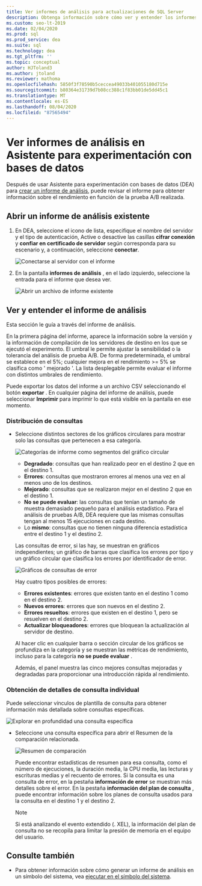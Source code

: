 ```yaml
---
title: Ver informes de análisis para actualizaciones de SQL Server
description: Obtenga información sobre cómo ver y entender los informes de análisis para obtener información sobre el rendimiento en Asistente para experimentación con bases de datos (DEA).
ms.custom: seo-lt-2019
ms.date: 02/04/2020
ms.prod: sql
ms.prod_service: dea
ms.suite: sql
ms.technology: dea
ms.tgt_pltfrm: ''
ms.topic: conceptual
author: HJToland3
ms.author: jtoland
ms.reviewer: mathoma
ms.openlocfilehash: 5850f3f78590b5ceccea49033b401055180d715e
ms.sourcegitcommit: b80364e31739d7b08cc388c1f83bb01de5dd45c1
ms.translationtype: MT
ms.contentlocale: es-ES
ms.lasthandoff: 08/04/2020
ms.locfileid: "87565494"
---
```

# <a name="view-analysis-reports-in-database-experimentation-assistant"></a>Ver informes de análisis en Asistente para experimentación con bases de datos

Después de usar Asistente para experimentación con bases de datos (DEA) para [crear un informe de análisis](database-experimentation-assistant-create-report.md), puede revisar el informe para obtener información sobre el rendimiento en función de la prueba A/B realizada.

## <a name="open-an-existing-analysis-report"></a>Abrir un informe de análisis existente

1. En DEA, seleccione el icono de lista, especifique el nombre del servidor y el tipo de autenticación, Active o desactive las casillas **cifrar conexión** y **confiar en certificado de servidor** según corresponda para su escenario y, a continuación, seleccione **conectar**.

   ![Conectarse al servidor con el informe](./media/database-experimentation-assistant-view-report/dea-connect-to-server-with-report-files.png)

2. En la pantalla **informes de análisis** , en el lado izquierdo, seleccione la entrada para el informe que desea ver.

   ![Abrir un archivo de informe existente](./media/database-experimentation-assistant-view-report/dea-select-report-to-view.png)

## <a name="view-and-understand-the-analysis-report"></a>Ver y entender el informe de análisis

Esta sección le guía a través del informe de análisis.

En la primera página del informe, aparece la información sobre la versión y la información de compilación de los servidores de destino en los que se ejecutó el experimento. El umbral le permite ajustar la sensibilidad o la tolerancia del análisis de prueba A/B. De forma predeterminada, el umbral se establece en el 5%; cualquier mejora en el rendimiento >= 5% se clasifica como ' mejorado '.  La lista desplegable permite evaluar el informe con distintos umbrales de rendimiento.

Puede exportar los datos del informe a un archivo CSV seleccionando el botón **exportar** .  En cualquier página del informe de análisis, puede seleccionar **Imprimir** para imprimir lo que está visible en la pantalla en ese momento.

### <a name="query-distribution"></a>Distribución de consultas

- Seleccione distintos sectores de los gráficos circulares para mostrar solo las consultas que pertenecen a esa categoría.

   ![Categorías de informe como segmentos del gráfico circular](./media/database-experimentation-assistant-view-report/dea-view-report-pie-slices.png)

  - **Degradado**: consultas que han realizado peor en el destino 2 que en el destino 1.
  - **Errores**: consultas que mostraron errores al menos una vez en al menos uno de los destinos.
  - **Mejorado**: consultas que se realizaron mejor en el destino 2 que en el destino 1.
  - **No se puede evaluar**: las consultas que tenían un tamaño de muestra demasiado pequeño para el análisis estadístico. Para el análisis de pruebas A/B, DEA requiere que las mismas consultas tengan al menos 15 ejecuciones en cada destino.
  - Lo **mismo**: consultas que no tienen ninguna diferencia estadística entre el destino 1 y el destino 2.

  Las consultas de error, si las hay, se muestran en gráficos independientes; un gráfico de barras que clasifica los errores por tipo y un gráfico circular que clasifica los errores por identificador de error.

   ![Gráficos de consultas de error](./media/database-experimentation-assistant-view-report/dea-error-query-charts.png)

  Hay cuatro tipos posibles de errores:

  - **Errores existentes**: errores que existen tanto en el destino 1 como en el destino 2.
  - **Nuevos errores**: errores que son nuevos en el destino 2.
  - **Errores resueltos**: errores que existen en el destino 1, pero se resuelven en el destino 2.
  - **Actualizar bloqueadores**: errores que bloquean la actualización al servidor de destino.

  Al hacer clic en cualquier barra o sección circular de los gráficos se profundiza en la categoría y se muestran las métricas de rendimiento, incluso para la categoría **no se puede evaluar** .

  Además, el panel muestra las cinco mejores consultas mejoradas y degradadas para proporcionar una introducción rápida al rendimiento.

### <a name="individual-query-drill-down"></a>Obtención de detalles de consulta individual

Puede seleccionar vínculos de plantilla de consulta para obtener información más detallada sobre consultas específicas.

![Explorar en profundidad una consulta específica](./media/database-experimentation-assistant-view-report/dea-query-drill-down-report.png)

- Seleccione una consulta específica para abrir el Resumen de la comparación relacionada.

   ![Resumen de comparación](./media/database-experimentation-assistant-view-report/dea-view-report-comparison-summary.png)

   Puede encontrar estadísticas de resumen para esa consulta, como el número de ejecuciones, la duración media, la CPU media, las lecturas y escrituras medias y el recuento de errores.  Si la consulta es una consulta de error, en la pestaña **información de error** se muestran más detalles sobre el error.  En la pestaña **información del plan de consulta** , puede encontrar información sobre los planes de consulta usados para la consulta en el destino 1 y el destino 2.

   > [!NOTE]
   > Si está analizando el evento extendido (. XEL), la información del plan de consulta no se recopila para limitar la presión de memoria en el equipo del usuario.

## <a name="see-also"></a>Consulte también

- Para obtener información sobre cómo generar un informe de análisis en un símbolo del sistema, vea [ejecutar en el símbolo del sistema](database-experimentation-assistant-run-command-prompt.md).
